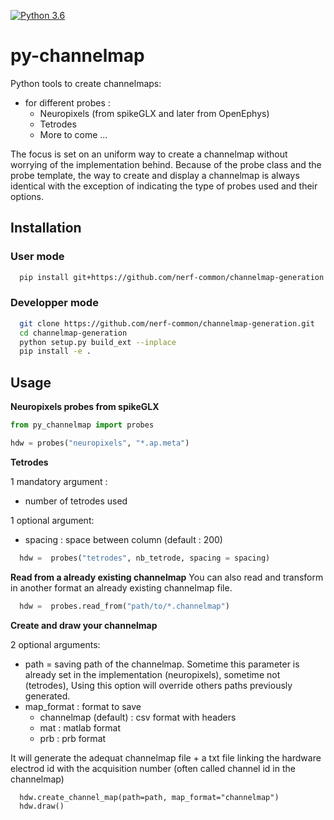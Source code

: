 [![Python 3.6](https://img.shields.io/badge/python-3.6-blue.svg)](https://www.python.org/downloads/release/python-360/)

# py-channelmap

Python tools to create channelmaps:

- for different probes :
    - Neuropixels (from spikeGLX and later from OpenEphys)
    - Tetrodes
    - More to come ...

The focus is set on an uniform way to create a channelmap without worrying of the implementation behind.
Because of the probe class and the probe template, the way to create and display a channelmap is always identical with the exception of indicating the type of probes used and their options.

## Installation

### User mode

```bash
  pip install git+https://github.com/nerf-common/channelmap-generation.git
```

### Developper mode

```bash
  git clone https://github.com/nerf-common/channelmap-generation.git
  cd channelmap-generation
  python setup.py build_ext --inplace
  pip install -e .
```


## Usage


**Neuropixels probes from spikeGLX**

```python
from py_channelmap import probes
```

```python
hdw = probes("neuropixels", "*.ap.meta")
```

**Tetrodes**

1 mandatory argument :
- number of tetrodes used

1 optional argument:
- spacing : space between column (default : 200)

```python
  hdw =  probes("tetrodes", nb_tetrode, spacing = spacing)
```

**Read from a already existing channelmap**
You can also read and transform in another format an already existing channelmap file.
```python
  hdw =  probes.read_from("path/to/*.channelmap")
```

**Create and draw your channelmap**

2 optional arguments:
- path = saving path of the channelmap. Sometime this parameter is already set in the implementation (neuropixels), sometime not (tetrodes),
Using this option will override others paths previously generated.
- map_format : format to save
    - channelmap (default) : csv format with headers
    - mat : matlab format
    - prb : prb format
    
It will generate the adequat channelmap file + a txt file linking the hardware electrod id with the acquisition number (often called channel id in the channelmap)

```
  hdw.create_channel_map(path=path, map_format="channelmap")
  hdw.draw()
```
